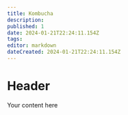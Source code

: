 ```yaml
---
title: Kombucha
description: 
published: 1
date: 2024-01-21T22:24:11.154Z
tags: 
editor: markdown
dateCreated: 2024-01-21T22:24:11.154Z
---
```


# Header
Your content here